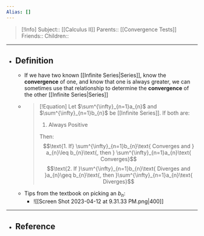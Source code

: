 ```yaml
---
Alias: []
---
```

> [!Info]
> Subject:: [[Calculus II]]
> Parents:: [[Convergence Tests]]
> Friends:: 
> Children:: 
---
- ## Definition
	- If we have two known [[Infinite Series|Series]], know the **convergence** of one, and know that one is always greater, we can sometimes use that relationship to determine the **convergence** of the other [[Infinite Series|Series]]
	- > [!Equation]
	  > Let $\sum^{\infty}_{n=1}a_{n}$ and $\sum^{\infty}_{n=1}b_{n}$ be [[Infinite Series]]. If both are:
	  > 
	  > 1. Always Positive
	  >    
	  > Then:
	  > $$\text{1. If} \sum^{\infty}_{n=1}b_{n}\text{ Converges and } a_{n}\leq b_{n}\text{, then } \sum^{\infty}_{n=1}a_{n}\text{ Converges}$$
	  > $$\text{2. If }\sum^{\infty}_{n=1}b_{n}\text{ Diverges and }a_{n}\geq b_{n}\text{, then }\sum^{\infty}_{n=1}a_{n}\text{ Diverges}$$
	- Tips from the textbook on picking an $b_{n}$:
		- ![[Screen Shot 2023-04-12 at 9.31.33 PM.png|400]]
---
- ## Reference